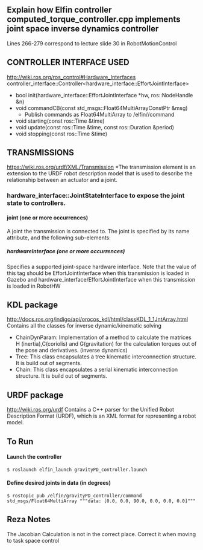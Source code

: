 ## Explain how Elfin controller computed_torque_controller.cpp implements joint space inverse dynamics controller
Lines 266-279 correspond to lecture slide 30 in RobotMotionControl

## CONTROLLER INTERFACE USED
http://wiki.ros.org/ros_control#Hardware_Interfaces
controller_interface::Controller<hardware_interface::EffortJointInterface>
- bool init(hardware_interface::EffortJointInterface *hw, ros::NodeHandle &n)
- void commandCB(const std_msgs::Float64MultiArrayConstPtr &msg)
    -   Publish commands as Float64MultiArray to /elfin/<controller>/command
- void starting(const ros::Time &time)
- void update(const ros::Time &time, const ros::Duration &period)
- void stopping(const ros::Time &time)

## TRANSMISSIONS
https://wiki.ros.org/urdf/XML/Transmission
*The transmission element is an extension to the URDF robot description model that is used to describe the relationship between an actuator and a joint.

### hardware_interface::JointStateInterface to expose the joint state to controllers. 

#### joint (one or more occurrences)
A joint the transmission is connected to. The joint is specified by its name attribute, and the following sub-elements:
##### hardwareInterface (one or more occurrences)
Specifies a supported joint-space hardware interface. Note that the value of this tag should be EffortJointInterface when this transmission is loaded in Gazebo and hardware_interface/EffortJointInterface when this transmission is loaded in RobotHW

## KDL package
http://docs.ros.org/indigo/api/orocos_kdl/html/classKDL_1_1JntArray.html
Contains all the classes for inverse dynamic/kinematic solving 
- ChainDynParam: 
Implementation of a method to calculate the matrices H (inertia),C(coriolis) and G(gravitation) for the calculation torques out of the pose and derivatives. (inverse dynamics)
- Tree:
This class encapsulates a tree kinematic interconnection structure. It is build out of segments. 
- Chain:
This class encapsulates a serial kinematic interconnection structure. It is build out of segments.

## URDF package
http://wiki.ros.org/urdf
Contains a C++ parser for the Unified Robot Description Format (URDF), which is an XML format for representing a robot model.

## To Run
#### Launch the controller

    $ roslaunch elfin_launch gravityPD_controller.launch

#### Define desired joints in data (in degrees)

    $ rostopic pub /elfin/gravityPD_controller/command std_msgs/Float64MultiArray """data: [0.0, 0.0, 90.0, 0.0, 0.0, 0.0]"""

## Reza Notes
The Jacobian Calculation is not in the correct place. Correct it when moving to task space control
